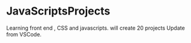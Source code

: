 # JavaScriptsProjects
 Learning front end , CSS and javascripts. will create 20 projects
  Update from VSCode.
